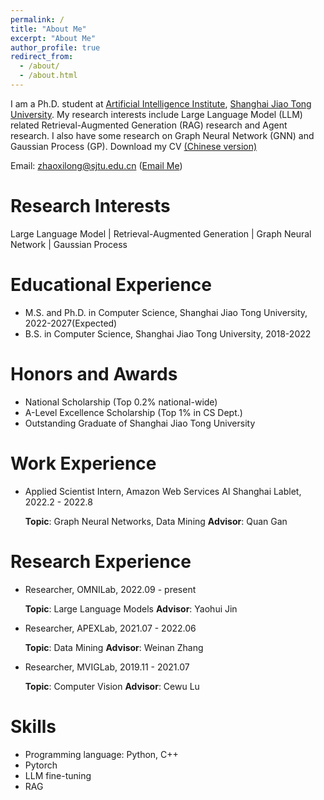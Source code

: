 ```yaml
---
permalink: /
title: "About Me"
excerpt: "About Me"
author_profile: true
redirect_from: 
  - /about/
  - /about.html
---
```



I am a Ph.D. student at [Artificial Intelligence Institute](https://ai.sjtu.edu.cn/), [Shanghai Jiao Tong University](https://www.sjtu.edu.cn/). My research interests include Large Language Model (LLM) related Retrieval-Augmented Generation (RAG) research and Agent research. I also have some research on Graph Neural Network (GNN) and Gaussian Process (GP). Download my CV [(Chinese version)](../files/2023_1230_CV.pdf)

<!-- You can find my CV here:[Xilong Zhao's Curriculum Vitae](../assets/) -->
Email: zhaoxilong@sjtu.edu.cn ([Email Me](mailto:zhaoxilong@sjtu.edu.cn))

Research Interests
======
Large Language Model | Retrieval-Augmented Generation |  Graph Neural Network | Gaussian Process

Educational Experience
======
* M.S. and Ph.D. in Computer Science, Shanghai Jiao Tong University, 2022-2027(Expected)  
* B.S. in Computer Science, Shanghai Jiao Tong University, 2018-2022 


Honors and Awards
======
* National Scholarship (Top 0.2% national-wide)
* A-Level Excellence Scholarship (Top 1% in CS Dept.)
* Outstanding Graduate of Shanghai Jiao Tong University

Work Experience
======
* Applied Scientist Intern, Amazon Web Services AI Shanghai Lablet, 2022.2 - 2022.8
  
   **Topic**: Graph Neural Networks, Data Mining       **Advisor**: Quan Gan     

Research Experience
======
* Researcher, OMNILab, 2022.09 - present
  
   **Topic**: Large Language Models **Advisor**: Yaohui Jin
  
   
* Researcher, APEXLab, 2021.07 - 2022.06
  
   **Topic**:  Data Mining  **Advisor**: Weinan Zhang
  
  
* Researcher, MVIGLab, 2019.11 - 2021.07
  
   **Topic**: Computer Vision **Advisor**: Cewu Lu
  
   

  
Skills
======
* Programming language: Python, C++
* Pytorch
* LLM fine-tuning
* RAG

